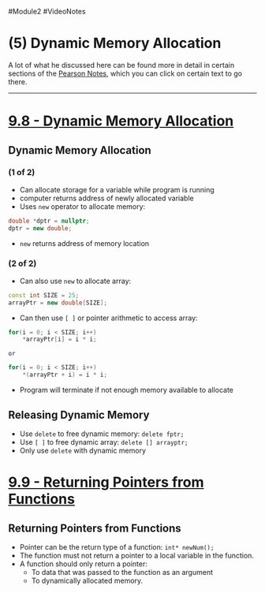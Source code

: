 #Module2 #VideoNotes 
# (5) Dynamic Memory Allocation
A lot of what he discussed here can be found more in detail in certain sections of the [Pearson Notes](../Pearson%20Notes), which you can click on certain text to go there.
***
# [9.8 - Dynamic Memory Allocation](../Pearson%20Notes/9.8%20-%20Dynamic%20Memory%20Allocation.md)
## Dynamic Memory Allocation
### (1 of 2)
- Can allocate storage for a variable while program is running
- computer returns address of newly allocated variable
- Uses `new` operator to allocate memory:
```c++
double *dptr = nullptr;
dptr = new double;
```
- `new` returns address of memory location

### (2 of 2)
- Can also use `new` to allocate array:
```c++
const int SIZE = 25;
arrayPtr = new double[SIZE];
```
- Can then use `[ ]` or pointer arithmetic to access array:
```c++
for(i = 0; i < SIZE; i++)
	*arrayPtr[i] = i * i;
```
	or
```c++
for(i = 0; i < SIZE; i++)
	*(arrayPtr + i) = i * i;
```
- Program will terminate if not enough memory available to allocate

## Releasing Dynamic Memory
- Use `delete` to free dynamic memory:
`delete fptr;`
- Use `[ ]` to free dynamic array:
`delete [] arrayptr;`
- Only use `delete` with dynamic memory

# [9.9 - Returning Pointers from Functions](../Pearson%20Notes/9.9%20-%20Returning%20Pointers%20from%20Functions.md)
## Returning Pointers from Functions
- Pointer can be the return type of a function:
`int* newNum();`
- The function must not return a pointer to a local variable in the function.
- A function should only return a pointer:
	- To data that was passed to the function as an argument
	- To dynamically allocated memory.